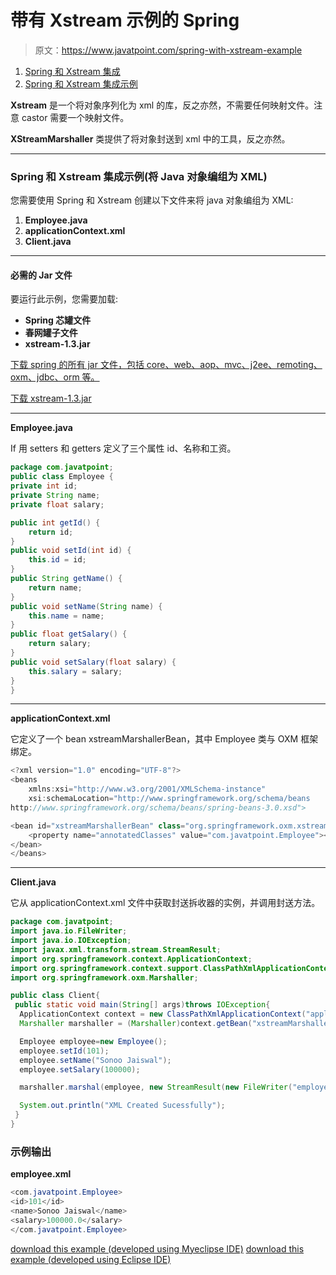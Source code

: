 # 带有 Xstream 示例的 Spring

> 原文：<https://www.javatpoint.com/spring-with-xstream-example>

1.  [Spring 和 Xstream 集成](#)
2.  [Spring 和 Xstream 集成示例](#ex)

**Xstream** 是一个将对象序列化为 xml 的库，反之亦然，不需要任何映射文件。注意 castor 需要一个映射文件。

**XStreamMarshaller** 类提供了将对象封送到 xml 中的工具，反之亦然。

* * *

### Spring 和 Xstream 集成示例(将 Java 对象编组为 XML)

您需要使用 Spring 和 Xstream 创建以下文件来将 java 对象编组为 XML:

1.  **Employee.java**
2.  **applicationContext.xml**
3.  **Client.java**

* * *

#### 必需的 Jar 文件

要运行此示例，您需要加载:

*   **Spring 芯罐文件**
*   **春网罐子文件**
*   **xstream-1.3.jar**

[下载 spring 的所有 jar 文件，包括 core、web、aop、mvc、j2ee、remoting、oxm、jdbc、orm 等。](https://static.javatpoint.com/src/sp/springjars.zip)

[下载 xstream-1.3.jar](https://static.javatpoint.com/src/sp/jar/xstream-1.3.jar.zip)

* * *

**Employee.java**

If 用 setters 和 getters 定义了三个属性 id、名称和工资。

```java
package com.javatpoint;
public class Employee {
private int id;
private String name;
private float salary;

public int getId() {
	return id;
}
public void setId(int id) {
	this.id = id;
}
public String getName() {
	return name;
}
public void setName(String name) {
	this.name = name;
}
public float getSalary() {
	return salary;
}
public void setSalary(float salary) {
	this.salary = salary;
}
}

```

* * *

**applicationContext.xml**

它定义了一个 bean xstreamMarshallerBean，其中 Employee 类与 OXM 框架绑定。

```java
<?xml version="1.0" encoding="UTF-8"?>
<beans 
	xmlns:xsi="http://www.w3.org/2001/XMLSchema-instance"
	xsi:schemaLocation="http://www.springframework.org/schema/beans 
http://www.springframework.org/schema/beans/spring-beans-3.0.xsd">

<bean id="xstreamMarshallerBean" class="org.springframework.oxm.xstream.XStreamMarshaller">
	<property name="annotatedClasses" value="com.javatpoint.Employee"></property>
</bean>
</beans>

```

* * *

**Client.java**

它从 applicationContext.xml 文件中获取封送拆收器的实例，并调用封送方法。

```java
package com.javatpoint;
import java.io.FileWriter;
import java.io.IOException;
import javax.xml.transform.stream.StreamResult;
import org.springframework.context.ApplicationContext;
import org.springframework.context.support.ClassPathXmlApplicationContext;
import org.springframework.oxm.Marshaller;

public class Client{
 public static void main(String[] args)throws IOException{
  ApplicationContext context = new ClassPathXmlApplicationContext("applicationContext.xml");
  Marshaller marshaller = (Marshaller)context.getBean("xstreamMarshallerBean");

  Employee employee=new Employee();
  employee.setId(101);
  employee.setName("Sonoo Jaiswal");
  employee.setSalary(100000);

  marshaller.marshal(employee, new StreamResult(new FileWriter("employee.xml")));

  System.out.println("XML Created Sucessfully");
 }
}

```

### 示例输出

**employee.xml**

```java
<com.javatpoint.Employee>
<id>101</id>
<name>Sonoo Jaiswal</name>
<salary>100000.0</salary>
</com.javatpoint.Employee>

```

[download this example (developed using Myeclipse IDE)](https://static.javatpoint.com/src/sp/xstream.zip)
[download this example (developed using Eclipse IDE)](https://static.javatpoint.com/src/sp/eclipse/xstream.zip)